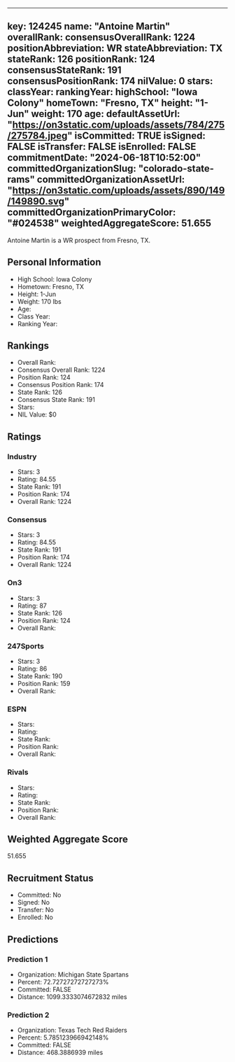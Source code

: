 ---
  key: 124245
  name: "Antoine Martin"
  overallRank: 
  consensusOverallRank: 1224
  positionAbbreviation: WR
  stateAbbreviation: TX
  stateRank: 126
  positionRank: 124
  consensusStateRank: 191
  consensusPositionRank: 174
  nilValue: 0
  stars: 
  classYear: 
  rankingYear: 
  highSchool: "Iowa Colony"
  homeTown: "Fresno, TX"
  height: "1-Jun"
  weight: 170
  age: 
  defaultAssetUrl: "https://on3static.com/uploads/assets/784/275/275784.jpeg"
  isCommitted: TRUE
  isSigned: FALSE
  isTransfer: FALSE
  isEnrolled: FALSE
  commitmentDate: "2024-06-18T10:52:00"
  committedOrganizationSlug: "colorado-state-rams"
  committedOrganizationAssetUrl: "https://on3static.com/uploads/assets/890/149/149890.svg"
  committedOrganizationPrimaryColor: "#024538"
  weightedAggregateScore: 51.655
  ---
  
  Antoine Martin is a WR prospect from Fresno, TX.
  
  ## Personal Information
  - High School: Iowa Colony
  - Hometown: Fresno, TX
  - Height: 1-Jun
  - Weight: 170 lbs
  - Age: 
  - Class Year: 
  - Ranking Year: 
  
  ## Rankings
  - Overall Rank: 
  - Consensus Overall Rank: 1224
  - Position Rank: 124
  - Consensus Position Rank: 174
  - State Rank: 126
  - Consensus State Rank: 191
  - Stars: 
  - NIL Value: $0
  
  ## Ratings
  
  ### Industry
  - Stars: 3
  - Rating: 84.55
  - State Rank: 191
  - Position Rank: 174
  - Overall Rank: 1224
  
  ### Consensus
  - Stars: 3
  - Rating: 84.55
  - State Rank: 191
  - Position Rank: 174
  - Overall Rank: 1224
  
  ### On3
  - Stars: 3
  - Rating: 87
  - State Rank: 126
  - Position Rank: 124
  - Overall Rank: 
  
  ### 247Sports
  - Stars: 3
  - Rating: 86
  - State Rank: 190
  - Position Rank: 159
  - Overall Rank: 
  
  ### ESPN
  - Stars: 
  - Rating: 
  - State Rank: 
  - Position Rank: 
  - Overall Rank: 
  
  ### Rivals
  - Stars: 
  - Rating: 
  - State Rank: 
  - Position Rank: 
  - Overall Rank: 
  
  ## Weighted Aggregate Score
  51.655
  
  ## Recruitment Status
  - Committed: No
  - Signed: No
  - Transfer: No
  - Enrolled: No
  
  
  
  ## Predictions
  
  ### Prediction 1
  - Organization: Michigan State Spartans
  - Percent: 72.72727272727273%
  - Committed: FALSE
  - Distance: 1099.3333074672832 miles
  
  ### Prediction 2
  - Organization: Texas Tech Red Raiders
  - Percent: 5.785123966942148%
  - Committed: FALSE
  - Distance: 468.3886939 miles
  